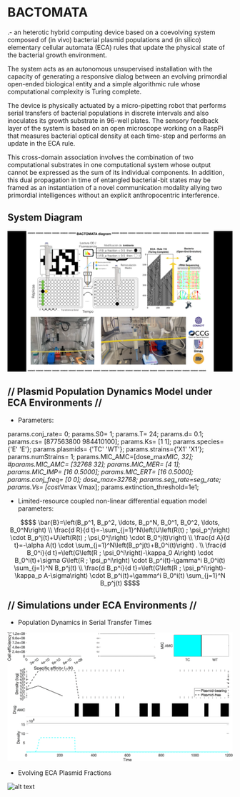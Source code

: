# BACTOMATA 

.- an heterotic hybrid computing device based on a coevolving system composed of (in vivo) bacterial plasmid populations and (in silico) elementary cellular automata (ECA) rules that update the physical state of the bacterial growth environment. 

The system acts as an autonomous unsupervised installation with the capacity of generating a responsive dialog between an evolving primordial open-ended biological entity and a simple algorithmic rule whose computational complexity is Turing complete. 

The device is physically actuated by a micro-pipetting robot that performs serial transfers of bacterial populations in discrete intervals and also inoculates its growth substrate in 96-well plates. The sensory feedback layer of the system is based on an open microscope working on a RaspPi that measures bacterial optical density at each time-step and performs an update in the ECA rule. 

This cross-domain association involves the combination of two computational substrates in one computational system whose output cannot be expressed as the sum of its individual components.  In addition, this dual propagation in time of entangled bacterial-bit states may be framed as an instantiation of a novel communication modality allying two primordial intelligences without an explicit anthropocentric interference.

## System Diagram

![alt text](https://github.com/carlestapi/BACTOMATA/blob/main/bactomata%20diagram.png)

## // Plasmid Population Dynamics Model under ECA Environments //

* Parameters:

params.conj_rate= 0;
params.S0= 1;
params.T= 24;
params.d= 0.1;
params.cs= [877563800 984410100];
params.Ks= [1 1];
params.species={'E'  'E'};
params.plasmids= {'TC'  'WT'};
params.strains={'X1'  'X1'};
params.numStrains= 1;
params.MIC_AMC=[dose_max*MIC, 32]; 
#params.MIC_AMC= [32768 32];
params.MIC_MER= [4 1];
params.MIC_IMP= [16 0.5000];
params.MIC_ERT= [16 0.5000];
params.conj_freq= [0 0];
dose_max=32768; 
params.seg_rate=seg_rate;
params.Vs= [cost*Vmax Vmax];
params.extinction_threshold=1e1;

* Limited-resource coupled non-linear differential equation model parameters:

```math
$$
\bar{B}=\left(B_p^1, B_p^2, \ldots, B_p^N, B_0^1, B_0^2, \ldots, B_0^N\right) \\
\frac{d R}{d t}=-\sum_{j=1}^N\left(U\left(R(t) ; \psi_p^j\right) \cdot B_p^j(t)+U\left(R(t) ; \psi_0^j\right) \cdot B_0^j(t)\right) \\
\frac{d A}{d t}=-\alpha A(t) \cdot \sum_{j=1}^N\left(B_p^j(t)+B_0^i(t)\right) . \\
\frac{d B_0^i}{d t}=\left(G\left(R ; \psi_0^i\right)-\kappa_0 A\right) \cdot B_0^i(t)+\sigma G\left(R ; \psi_p^i\right) \cdot B_p^i(t)-\gamma^i B_0^i(t) \sum_{j=1}^N B_p^j(t) \\
\frac{d B_p^i}{d t}=\left(G\left(R ; \psi_p^i\right)-\kappa_p A-\sigma\right) \cdot B_p^i(t)+\gamma^i B_0^i(t) \sum_{j=1}^N B_p^j(t)
$$
```

## // Simulations under ECA Environments //

* Population Dynamics in Serial Transfer Times

![alt text](https://github.com/carlestapi/BACTOMATA/blob/main/rule30_50.gif)

* Evolving ECA Plasmid Fractions

![alt text](https://github.com/carlestapi/BACTOMATA/blob/main/AC_Bactomatons.gif)

